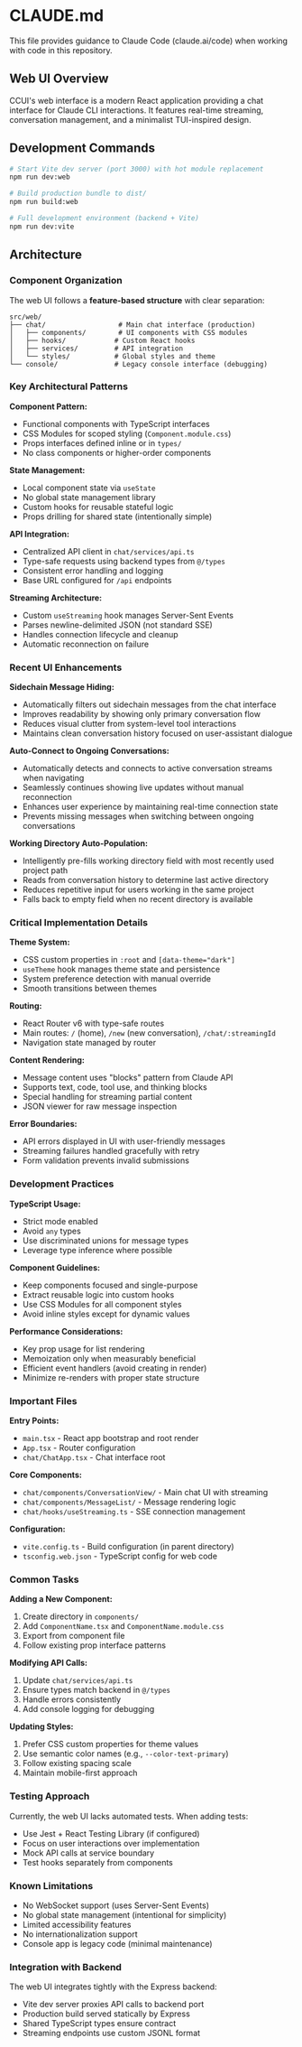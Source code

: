 # CLAUDE.md

This file provides guidance to Claude Code (claude.ai/code) when working with code in this repository.

## Web UI Overview

CCUI's web interface is a modern React application providing a chat interface for Claude CLI interactions. It features real-time streaming, conversation management, and a minimalist TUI-inspired design.

## Development Commands

```bash
# Start Vite dev server (port 3000) with hot module replacement
npm run dev:web

# Build production bundle to dist/
npm run build:web

# Full development environment (backend + Vite)
npm run dev:vite
```

## Architecture

### Component Organization

The web UI follows a **feature-based structure** with clear separation:

```
src/web/
├── chat/                  # Main chat interface (production)
│   ├── components/        # UI components with CSS modules
│   ├── hooks/            # Custom React hooks
│   ├── services/         # API integration
│   └── styles/           # Global styles and theme
└── console/              # Legacy console interface (debugging)
```

### Key Architectural Patterns

**Component Pattern:**
- Functional components with TypeScript interfaces
- CSS Modules for scoped styling (`Component.module.css`)
- Props interfaces defined inline or in `types/`
- No class components or higher-order components

**State Management:**
- Local component state via `useState`
- No global state management library
- Custom hooks for reusable stateful logic
- Props drilling for shared state (intentionally simple)

**API Integration:**
- Centralized API client in `chat/services/api.ts`
- Type-safe requests using backend types from `@/types`
- Consistent error handling and logging
- Base URL configured for `/api` endpoints

**Streaming Architecture:**
- Custom `useStreaming` hook manages Server-Sent Events
- Parses newline-delimited JSON (not standard SSE)
- Handles connection lifecycle and cleanup
- Automatic reconnection on failure

### Recent UI Enhancements

**Sidechain Message Hiding:**
- Automatically filters out sidechain messages from the chat interface
- Improves readability by showing only primary conversation flow
- Reduces visual clutter from system-level tool interactions
- Maintains clean conversation history focused on user-assistant dialogue

**Auto-Connect to Ongoing Conversations:**
- Automatically detects and connects to active conversation streams when navigating
- Seamlessly continues showing live updates without manual reconnection
- Enhances user experience by maintaining real-time connection state
- Prevents missing messages when switching between ongoing conversations

**Working Directory Auto-Population:**
- Intelligently pre-fills working directory field with most recently used project path
- Reads from conversation history to determine last active directory
- Reduces repetitive input for users working in the same project
- Falls back to empty field when no recent directory is available

### Critical Implementation Details

**Theme System:**
- CSS custom properties in `:root` and `[data-theme="dark"]`
- `useTheme` hook manages theme state and persistence
- System preference detection with manual override
- Smooth transitions between themes

**Routing:**
- React Router v6 with type-safe routes
- Main routes: `/` (home), `/new` (new conversation), `/chat/:streamingId`
- Navigation state managed by router

**Content Rendering:**
- Message content uses "blocks" pattern from Claude API
- Supports text, code, tool use, and thinking blocks
- Special handling for streaming partial content
- JSON viewer for raw message inspection

**Error Boundaries:**
- API errors displayed in UI with user-friendly messages
- Streaming failures handled gracefully with retry
- Form validation prevents invalid submissions

### Development Practices

**TypeScript Usage:**
- Strict mode enabled
- Avoid `any` types
- Use discriminated unions for message types
- Leverage type inference where possible

**Component Guidelines:**
- Keep components focused and single-purpose
- Extract reusable logic into custom hooks
- Use CSS Modules for all component styles
- Avoid inline styles except for dynamic values

**Performance Considerations:**
- Key prop usage for list rendering
- Memoization only when measurably beneficial
- Efficient event handlers (avoid creating in render)
- Minimize re-renders with proper state structure

### Important Files

**Entry Points:**
- `main.tsx` - React app bootstrap and root render
- `App.tsx` - Router configuration
- `chat/ChatApp.tsx` - Chat interface root

**Core Components:**
- `chat/components/ConversationView/` - Main chat UI with streaming
- `chat/components/MessageList/` - Message rendering logic
- `chat/hooks/useStreaming.ts` - SSE connection management

**Configuration:**
- `vite.config.ts` - Build configuration (in parent directory)
- `tsconfig.web.json` - TypeScript config for web code

### Common Tasks

**Adding a New Component:**
1. Create directory in `components/`
2. Add `ComponentName.tsx` and `ComponentName.module.css`
3. Export from component file
4. Follow existing prop interface patterns

**Modifying API Calls:**
1. Update `chat/services/api.ts`
2. Ensure types match backend in `@/types`
3. Handle errors consistently
4. Add console logging for debugging

**Updating Styles:**
1. Prefer CSS custom properties for theme values
2. Use semantic color names (e.g., `--color-text-primary`)
3. Follow existing spacing scale
4. Maintain mobile-first approach

### Testing Approach

Currently, the web UI lacks automated tests. When adding tests:
- Use Jest + React Testing Library (if configured)
- Focus on user interactions over implementation
- Mock API calls at service boundary
- Test hooks separately from components

### Known Limitations

- No WebSocket support (uses Server-Sent Events)
- No global state management (intentional for simplicity)
- Limited accessibility features
- No internationalization support
- Console app is legacy code (minimal maintenance)

### Integration with Backend

The web UI integrates tightly with the Express backend:
- Vite dev server proxies API calls to backend port
- Production build served statically by Express
- Shared TypeScript types ensure contract
- Streaming endpoints use custom JSONL format